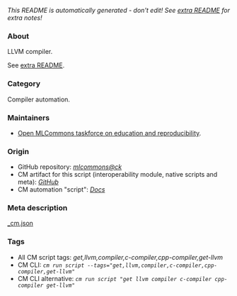 *This README is automatically generated - don't edit! See [extra README](README-extra.md) for extra notes!*

### About

LLVM compiler.

See [extra README](README-extra.md).


### Category

Compiler automation.

### Maintainers

* [Open MLCommons taskforce on education and reproducibility](https://github.com/mlcommons/ck/blob/master/docs/mlperf-education-workgroup.md).

### Origin

* GitHub repository: *[mlcommons@ck](https://github.com/mlcommons/ck/tree/master/cm-mlops)*
* CM artifact for this script (interoperability module, native scripts and meta): *[GitHub](https://github.com/mlcommons/ck/tree/master/cm-mlops/script/get-llvm)*
* CM automation "script": *[Docs](https://github.com/octoml/ck/blob/master/docs/list_of_automations.md#script)*


### Meta description
[_cm.json](_cm.json)


### Tags
* All CM script tags: *get,llvm,compiler,c-compiler,cpp-compiler,get-llvm*
* CM CLI: *`cm run script --tags="get,llvm,compiler,c-compiler,cpp-compiler,get-llvm"`*
* CM CLI alternative: *`cm run script "get llvm compiler c-compiler cpp-compiler get-llvm"`*
